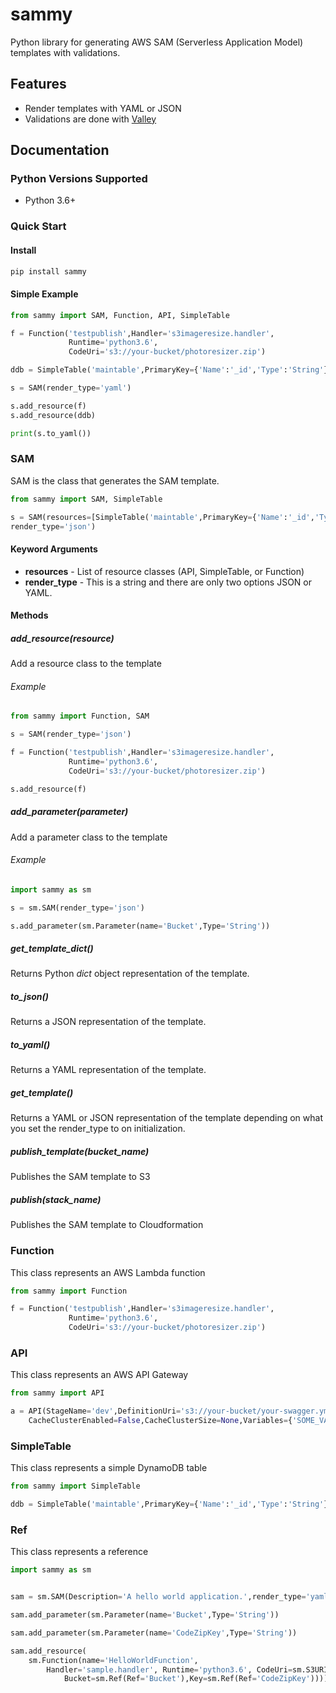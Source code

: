 # sammy
Python library for generating AWS SAM (Serverless Application Model) templates with validations.


## Features

- Render templates with YAML or JSON
- Validations are done with [Valley](https://github.com/capless/valley)

## Documentation

### Python Versions Supported

- Python 3.6+

### Quick Start

#### Install 

```bash
pip install sammy
```

#### Simple Example

```python
from sammy import SAM, Function, API, SimpleTable

f = Function('testpublish',Handler='s3imageresize.handler',
             Runtime='python3.6',
             CodeUri='s3://your-bucket/photoresizer.zip')

ddb = SimpleTable('maintable',PrimaryKey={'Name':'_id','Type':'String'})

s = SAM(render_type='yaml')

s.add_resource(f)
s.add_resource(ddb)

print(s.to_yaml())
```


### SAM

SAM is the class that generates the SAM template.

```python
from sammy import SAM, SimpleTable

s = SAM(resources=[SimpleTable('maintable',PrimaryKey={'Name':'_id','Type':'String'})],
render_type='json')
```

#### Keyword Arguments

- **resources** - List of resource classes (API, SimpleTable, or Function)
- **render_type** - This is a string and there are only two options JSON or YAML.

#### Methods

##### add_resource(resource)

Add a resource class to the template

###### Example

```python
from sammy import Function, SAM

s = SAM(render_type='json')

f = Function('testpublish',Handler='s3imageresize.handler',
             Runtime='python3.6',
             CodeUri='s3://your-bucket/photoresizer.zip')

s.add_resource(f)
```

##### add_parameter(parameter)

Add a parameter class to the template

###### Example

```python
import sammy as sm

s = sm.SAM(render_type='json')

s.add_parameter(sm.Parameter(name='Bucket',Type='String'))
```

##### get_template_dict()

Returns Python *dict* object representation of the template.

##### to_json()

Returns a JSON representation of the template.

##### to_yaml()

Returns a YAML representation of the template.

##### get_template()

Returns a YAML or JSON representation of the template depending on what you set the render_type to on initialization.

##### publish_template(bucket_name)

Publishes the SAM template to S3

##### publish(stack_name)

Publishes the SAM template to Cloudformation 


### Function

This class represents an AWS Lambda function

```python
from sammy import Function

f = Function('testpublish',Handler='s3imageresize.handler',
             Runtime='python3.6',
             CodeUri='s3://your-bucket/photoresizer.zip')
```

### API

This class represents an AWS API Gateway

```python
from sammy import API

a = API(StageName='dev',DefinitionUri='s3://your-bucket/your-swagger.yml',
    CacheClusterEnabled=False,CacheClusterSize=None,Variables={'SOME_VAR':'test'})
```

### SimpleTable

This class represents a simple DynamoDB table

```python
from sammy import SimpleTable

ddb = SimpleTable('maintable',PrimaryKey={'Name':'_id','Type':'String'})
```

### Ref

This class represents a reference

```python
import sammy as sm


sam = sm.SAM(Description='A hello world application.',render_type='yaml')

sam.add_parameter(sm.Parameter(name='Bucket',Type='String'))

sam.add_parameter(sm.Parameter(name='CodeZipKey',Type='String'))

sam.add_resource(
    sm.Function(name='HelloWorldFunction',
        Handler='sample.handler', Runtime='python3.6', CodeUri=sm.S3URI(
            Bucket=sm.Ref(Ref='Bucket'),Key=sm.Ref(Ref='CodeZipKey'))))

```